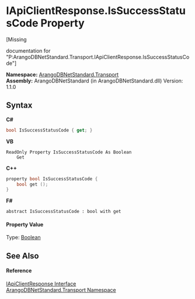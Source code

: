 # IApiClientResponse.IsSuccessStatusCode Property 
 

\[Missing <summary> documentation for "P:ArangoDBNetStandard.Transport.IApiClientResponse.IsSuccessStatusCode"\]

**Namespace:**&nbsp;<a href="0fdf78df-9dac-9941-2b28-85eebb12114f">ArangoDBNetStandard.Transport</a><br />**Assembly:**&nbsp;ArangoDBNetStandard (in ArangoDBNetStandard.dll) Version: 1.1.0

## Syntax

**C#**<br />
``` C#
bool IsSuccessStatusCode { get; }
```

**VB**<br />
``` VB
ReadOnly Property IsSuccessStatusCode As Boolean
	Get
```

**C++**<br />
``` C++
property bool IsSuccessStatusCode {
	bool get ();
}
```

**F#**<br />
``` F#
abstract IsSuccessStatusCode : bool with get

```


#### Property Value
Type: <a href="https://docs.microsoft.com/dotnet/api/system.boolean" target="_blank" rel="noopener noreferrer">Boolean</a>

## See Also


#### Reference
<a href="9efc4502-8d07-3524-7679-526da9957297">IApiClientResponse Interface</a><br /><a href="0fdf78df-9dac-9941-2b28-85eebb12114f">ArangoDBNetStandard.Transport Namespace</a><br />